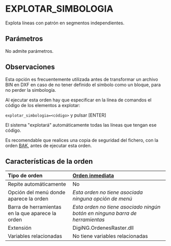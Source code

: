 # EXPLOTAR\_SIMBOLOGIA

Explota líneas con patrón en segmentos independientes.

## Parámetros

No admite parámetros.

## Observaciones

Esta opción es frecuentemente utilizada antes de transformar un archivo BIN en DXF en caso de no tener definido el símbolo como un bloque, para no perder la simbología.

Al ejecutar esta orden hay que especificar en la línea de comandos el código de los elementos a explotar:

`explotar_simbologia=<código>` y pulsar \[ENTER\]

El sistema "explotará" automáticamente todas las líneas que tengan ese código.

Es recomendable que realices una copia de seguridad del fichero, con la orden [BAK](/digi3d-net/referencia/ventana-de-dibujo/ordenes/e/BAK.html), antes de ejecutar esta orden.

## Características de la orden

| Tipo de orden | [Orden inmediata](explotar-simbologia.md) |
| :--- | :--- |
| Repite automáticamente | No |
| Opción del menú donde aparece la orden | _Esta orden no tiene asociada ninguna opción de menú_ |
| Barra de herramientas en la que aparece la orden | _Esta orden no tiene asociado ningún botón en ninguna barra de herramientas_ |
| Extensión | DigiNG.OrdenesRaster.dll |
| Variables relacionadas | No tiene variables relacionadas |

